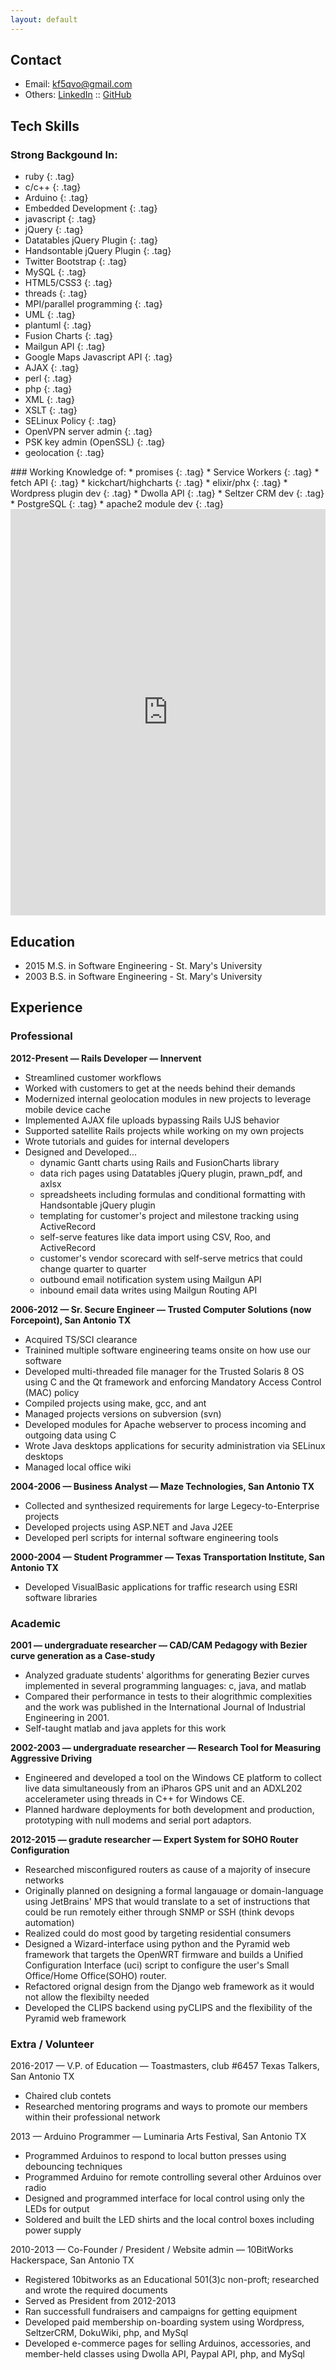 ```yaml
---
layout: default
---
```


## Contact
* Email: kf5qvo@gmail.com
* Others: <a href="linkedin.com/in/mkprz" target="_blank">LinkedIn</a> :: <a href="github.com/mkprz" target="_blank">GitHub</a>

## Tech Skills
<style>
  .tag {
    float:left;
    border-radius:5px;
    padding: 2px 4px;
    margin: 2px;
    border: 1px solid black;
    background-color: #c0c0c0;
	list-style:none;
	list-style-position:none;
  }
  .tag:hover {
    background-color: #dfdfdf;
	}

	.tag li {
	list-style:none;
	padding:0;
	color:black;
	}

</style>

### Strong Backgound In:
* ruby
{: .tag}
* c/c++ 
{: .tag}
* Arduino
{: .tag}
* Embedded Development
{: .tag}
* javascript
{: .tag}
* jQuery
{: .tag}
* Datatables jQuery Plugin
{: .tag}
* Handsontable jQuery Plugin
{: .tag}
* Twitter Bootstrap
{: .tag}
* MySQL
{: .tag}
* HTML5/CSS3
{: .tag}
* threads
{: .tag}
* MPI/parallel programming
{: .tag}
* UML
{: .tag}
* plantuml
{: .tag}
* Fusion Charts
{: .tag}
* Mailgun API
{: .tag}
* Google Maps Javascript API
{: .tag}
* AJAX
{: .tag}
* perl
{: .tag}
* php
{: .tag}
* XML
{: .tag}
* XSLT
{: .tag}
* SELinux Policy
{: .tag}
* OpenVPN server admin
{: .tag}
* PSK key admin (OpenSSL)
{: .tag}
* geolocation
{: .tag}


<div style="clear:both"/>
### Working Knowledge of:
* promises
{: .tag}
* Service Workers
{: .tag}
* fetch API
{: .tag}
* kickchart/highcharts
{: .tag}
* elixir/phx
{: .tag}
* Wordpress plugin dev
{: .tag}
* Dwolla API
{: .tag}
* Seltzer CRM dev
{: .tag}
* PostgreSQL
{: .tag}
* apache2 module dev
{: .tag}

<div style="clear:both"/>

<iframe src='https://cdn.knightlab.com/libs/timeline3/latest/embed/index.html?source=1dgxRrgZCssZsCyCTFkO6onIC-GvNN4luRUyX_GBoves&font=Default&lang=en&initial_zoom=2&height=650' width='100%' height='650' webkitallowfullscreen mozallowfullscreen allowfullscreen frameborder='0'></iframe>


## Education
* 2015 M.S. in Software Engineering - St. Mary's University
* 2003 B.S. in Software Engineering - St. Mary's University


## Experience
### Professional
**2012-Present &mdash; Rails Developer &mdash; Innervent**
* Streamlined customer workflows
* Worked with customers to get at the needs behind their demands
* Modernized internal geolocation modules in new projects to leverage mobile device cache
* Implemented AJAX file uploads bypassing Rails UJS behavior
* Supported satellite Rails projects while working on my own projects
* Wrote tutorials and guides for internal developers
* Designed and Developed...
  * dynamic Gantt charts using Rails and FusionCharts library
  * data rich pages using Datatables jQuery plugin, prawn_pdf, and axlsx
  * spreadsheets including formulas and conditional formatting with Handsontable jQuery plugin
  * templating for customer's project and milestone tracking using ActiveRecord
  * self-serve features like data import using CSV, Roo, and ActiveRecord
  * customer's vendor scorecard with self-serve metrics that could change quarter to quarter
  * outbound email notification system using Mailgun API
  * inbound email data writes using Mailgun Routing API

**2006-2012 &mdash; Sr. Secure Engineer &mdash; Trusted Computer Solutions (now Forcepoint), San Antonio TX**
* Acquired TS/SCI clearance
* Trainined multiple software engineering teams onsite on how use our software
* Developed multi-threaded file manager for the Trusted Solaris 8 OS using C and the Qt framework and enforcing Mandatory Access Control (MAC) policy
* Compiled projects using make, gcc, and ant
* Managed projects versions on subversion (svn)
* Developed modules for Apache webserver to process incoming and outgoing data using C
* Wrote Java desktops applications for security administration via SELinux desktops
* Managed local office wiki

**2004-2006 &mdash; Business Analyst &mdash; Maze Technologies, San Antonio TX**
* Collected and synthesized requirements for large Legecy-to-Enterprise projects
* Developed projects using ASP.NET and Java J2EE
* Developed perl scripts for internal software engineering tools

**2000-2004 &mdash; Student Programmer &mdash; Texas Transportation Institute, San Antonio TX**
* Developed VisualBasic applications for traffic research using ESRI software libraries

### Academic
**2001 &mdash; undergraduate researcher &mdash; CAD/CAM Pedagogy with Bezier curve generation as a Case-study**
* Analyzed graduate students' algorithms for generating Bezier curves implemented in several programming languages: c, java, and matlab
* Compared their performance in tests to their alogrithmic complexities and the work was published in the International Journal of Industrial Engineering in 2001.
* Self-taught matlab and java applets for this work

**2002-2003 &mdash; undergraduate researcher &mdash; Research Tool for Measuring Aggressive Driving**
* Engineered and developed a tool on the Windows CE platform to collect live data simultaneously from an iPharos GPS unit and an ADXL202 accelerameter using threads in C++ for Windows CE.
* Planned hardware deployments for both development and production, prototyping with null modems and serial port adaptors.

**2012-2015 &mdash; gradute researcher &mdash; Expert System for SOHO Router Configuration**
* Researched misconfigured routers as cause of a majority of insecure networks
* Originally planned on designing a formal langauage or domain-language using JetBrains' MPS that would translate to a set of instructions that could be run remotely either through SNMP or SSH (think devops automation)
* Realized could do most good by targeting residential consumers
* Designed a Wizard-interface using python and the Pyramid web framework that targets the OpenWRT firmware and builds a Unified Configuration Interface (uci) script to configure the user's Small Office/Home Office(SOHO) router.
* Refactored orignal design from the Django web framework as it would not allow the flexibilty needed
* Developed the CLIPS backend using pyCLIPS and the flexibility of the Pyramid web framework

### Extra / Volunteer
2016-2017 &mdash; V.P. of Education &mdash; Toastmasters, club #6457 Texas Talkers, San Antonio TX
* Chaired club contets
* Researched mentoring programs and ways to promote our members within their professional network

2013 &mdash; Arduino Programmer &mdash; Luminaria Arts Festival, San Antonio TX
* Programmed Arduinos to respond to local button presses using debouncing techniques
* Programmed Arduino for remote controlling several other Arduinos over radio
* Designed and programmed interface for local control using only the LEDs for output
* Soldered and built the LED shirts and the local control boxes including power supply

2010-2013 &mdash; Co-Founder / President / Website admin &mdash; 10BitWorks Hackerspace, San Antonio TX
* Registered 10bitworks as an Educational 501(3)c non-proft; researched and wrote the required documents
* Served as President from 2012-2013
* Ran successfull fundraisers and campaigns for getting equipment
* Developed paid membership on-boarding system using Wordpress, SeltzerCRM, DokuWiki, php, and MySql
* Developed e-commerce pages for selling Arduinos, accessories, and member-held classes using Dwolla API, Paypal API, php, and MySql



